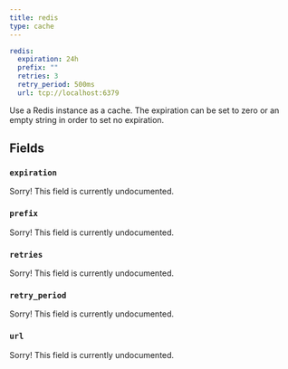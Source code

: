 ```yaml
---
title: redis
type: cache
---
```


```yaml
redis:
  expiration: 24h
  prefix: ""
  retries: 3
  retry_period: 500ms
  url: tcp://localhost:6379
```

Use a Redis instance as a cache. The expiration can be set to zero or an empty
string in order to set no expiration.

## Fields

### `expiration`

Sorry! This field is currently undocumented.

### `prefix`

Sorry! This field is currently undocumented.

### `retries`

Sorry! This field is currently undocumented.

### `retry_period`

Sorry! This field is currently undocumented.

### `url`

Sorry! This field is currently undocumented.

